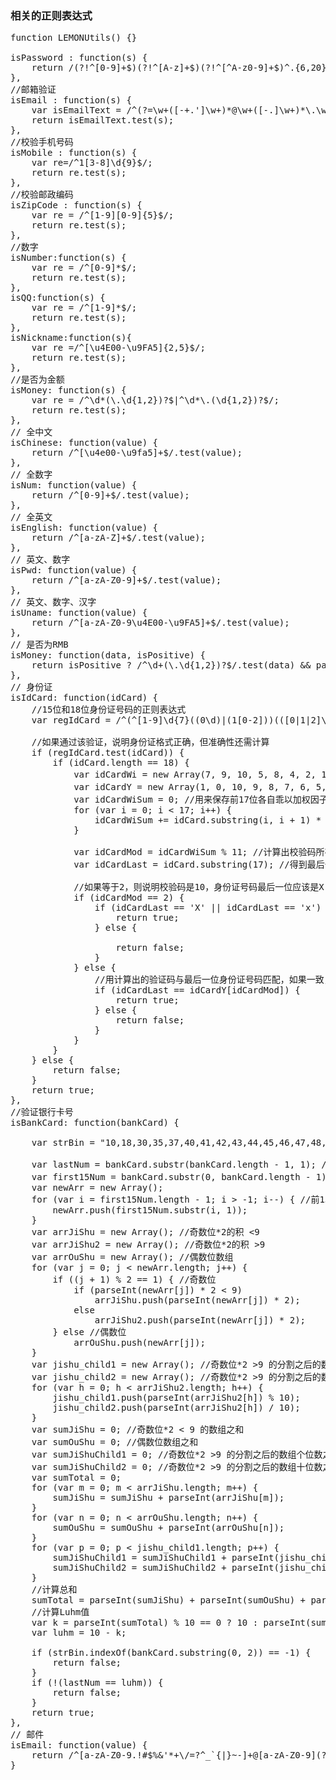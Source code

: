 
### 相关的正则表达式

<pre>function LEMONUtils() {}

isPassword : function(s) {
    return /(?!^[0-9]+$)(?!^[A-z]+$)(?!^[^A-z0-9]+$)^.{6,20}$/.test(s);
},
//邮箱验证
isEmail : function(s) {
    var isEmailText = /^(?=\w+([-+.']\w+)*@\w+([-.]\w+)*\.\w+([-.]\w+)*$).{0,30}$/;
    return isEmailText.test(s);
},
//校验手机号码
isMobile : function(s) {
    var re=/^1[3-8]\d{9}$/;
    return re.test(s);
},
//校验邮政编码
isZipCode : function(s) {
    var re = /^[1-9][0-9]{5}$/;
    return re.test(s);
},
//数字
isNumber:function(s) {
    var re = /^[0-9]*$/;
    return re.test(s);
},
isQQ:function(s) {
    var re = /^[1-9]*$/;
    return re.test(s);
},
isNickname:function(s){
    var re =/^[\u4E00-\u9FA5]{2,5}$/;
    return re.test(s);
},
//是否为金额
isMoney: function(s) {
    var re = /^\d*(\.\d{1,2})?$|^\d*\.(\d{1,2})?$/;
    return re.test(s);
},
// 全中文
isChinese: function(value) {
    return /^[\u4e00-\u9fa5]+$/.test(value);
},
// 全数字
isNum: function(value) {
    return /^[0-9]+$/.test(value);
},
// 全英文
isEnglish: function(value) {
    return /^[a-zA-Z]+$/.test(value);
},
// 英文、数字
isPwd: function(value) {
    return /^[a-zA-Z0-9]+$/.test(value);
},
// 英文、数字、汉字
isUname: function(value) {
    return /^[a-zA-Z0-9\u4E00-\u9FA5]+$/.test(value);
},
// 是否为RMB
isMoney: function(data, isPositive) {
    return isPositive ? /^\d+(\.\d{1,2})?$/.test(data) && parseFloat(data) > 0 : /^(-)?\d+(\.\d{1,2})?$/.test(data);
},
// 身份证
isIdCard: function(idCard) {
    //15位和18位身份证号码的正则表达式
    var regIdCard = /^(^[1-9]\d{7}((0\d)|(1[0-2]))(([0|1|2]\d)|3[0-1])\d{3}$)|(^[1-9]\d{5}[1-9]\d{3}((0\d)|(1[0-2]))(([0|1|2]\d)|3[0-1])((\d{4})|\d{3}[Xx])$)$/;

    //如果通过该验证，说明身份证格式正确，但准确性还需计算
    if (regIdCard.test(idCard)) {
        if (idCard.length == 18) {
            var idCardWi = new Array(7, 9, 10, 5, 8, 4, 2, 1, 6, 3, 7, 9, 10, 5, 8, 4, 2); //将前17位加权因子保存在数组里
            var idCardY = new Array(1, 0, 10, 9, 8, 7, 6, 5, 4, 3, 2); //这是除以11后，可能产生的11位余数、验证码，也保存成数组
            var idCardWiSum = 0; //用来保存前17位各自乖以加权因子后的总和
            for (var i = 0; i < 17; i++) {
                idCardWiSum += idCard.substring(i, i + 1) * idCardWi[i];
            }

            var idCardMod = idCardWiSum % 11; //计算出校验码所在数组的位置
            var idCardLast = idCard.substring(17); //得到最后一位身份证号码

            //如果等于2，则说明校验码是10，身份证号码最后一位应该是X
            if (idCardMod == 2) {
                if (idCardLast == 'X' || idCardLast == 'x') {
                    return true;
                } else {

                    return false;
                }
            } else {
                //用计算出的验证码与最后一位身份证号码匹配，如果一致，说明通过，否则是无效的身份证号码
                if (idCardLast == idCardY[idCardMod]) {
                    return true;
                } else {
                    return false;
                }
            }
        }
    } else {
        return false;
    }
    return true;
},
//验证银行卡号
isBankCard: function(bankCard) {

    var strBin = "10,18,30,35,37,40,41,42,43,44,45,46,47,48,49,50,51,52,53,54,55,56,58,60,62,65,68,69,84,87,88,94,95,98,99";

    var lastNum = bankCard.substr(bankCard.length - 1, 1); //取出最后一位（与luhm进行比较）
    var first15Num = bankCard.substr(0, bankCard.length - 1); //前15或18位
    var newArr = new Array();
    for (var i = first15Num.length - 1; i > -1; i--) { //前15或18位倒序存进数组
        newArr.push(first15Num.substr(i, 1));
    }
    var arrJiShu = new Array(); //奇数位*2的积 <9
    var arrJiShu2 = new Array(); //奇数位*2的积 >9
    var arrOuShu = new Array(); //偶数位数组
    for (var j = 0; j < newArr.length; j++) {
        if ((j + 1) % 2 == 1) { //奇数位
            if (parseInt(newArr[j]) * 2 < 9)
                arrJiShu.push(parseInt(newArr[j]) * 2);
            else
                arrJiShu2.push(parseInt(newArr[j]) * 2);
        } else //偶数位
            arrOuShu.push(newArr[j]);
    }
    var jishu_child1 = new Array(); //奇数位*2 >9 的分割之后的数组个位数
    var jishu_child2 = new Array(); //奇数位*2 >9 的分割之后的数组十位数
    for (var h = 0; h < arrJiShu2.length; h++) {
        jishu_child1.push(parseInt(arrJiShu2[h]) % 10);
        jishu_child2.push(parseInt(arrJiShu2[h]) / 10);
    }
    var sumJiShu = 0; //奇数位*2 < 9 的数组之和
    var sumOuShu = 0; //偶数位数组之和
    var sumJiShuChild1 = 0; //奇数位*2 >9 的分割之后的数组个位数之和
    var sumJiShuChild2 = 0; //奇数位*2 >9 的分割之后的数组十位数之和
    var sumTotal = 0;
    for (var m = 0; m < arrJiShu.length; m++) {
        sumJiShu = sumJiShu + parseInt(arrJiShu[m]);
    }
    for (var n = 0; n < arrOuShu.length; n++) {
        sumOuShu = sumOuShu + parseInt(arrOuShu[n]);
    }
    for (var p = 0; p < jishu_child1.length; p++) {
        sumJiShuChild1 = sumJiShuChild1 + parseInt(jishu_child1[p]);
        sumJiShuChild2 = sumJiShuChild2 + parseInt(jishu_child2[p]);
    }
    //计算总和
    sumTotal = parseInt(sumJiShu) + parseInt(sumOuShu) + parseInt(sumJiShuChild1) + parseInt(sumJiShuChild2);
    //计算Luhm值
    var k = parseInt(sumTotal) % 10 == 0 ? 10 : parseInt(sumTotal) % 10;
    var luhm = 10 - k;

    if (strBin.indexOf(bankCard.substring(0, 2)) == -1) {
        return false;
    }
    if (!(lastNum == luhm)) {
        return false;
    }
    return true;
},
// 邮件
isEmail: function(value) {
    return /^[a-zA-Z0-9.!#$%&'*+\/=?^_`{|}~-]+@[a-zA-Z0-9](?:[a-zA-Z0-9-]{0,61}[a-zA-Z0-9])?(?:\.[a-zA-Z0-9](?:[a-zA-Z0-9-]{0,61}[a-zA-Z0-9])?)*$/.test(value);
}
</pre>



